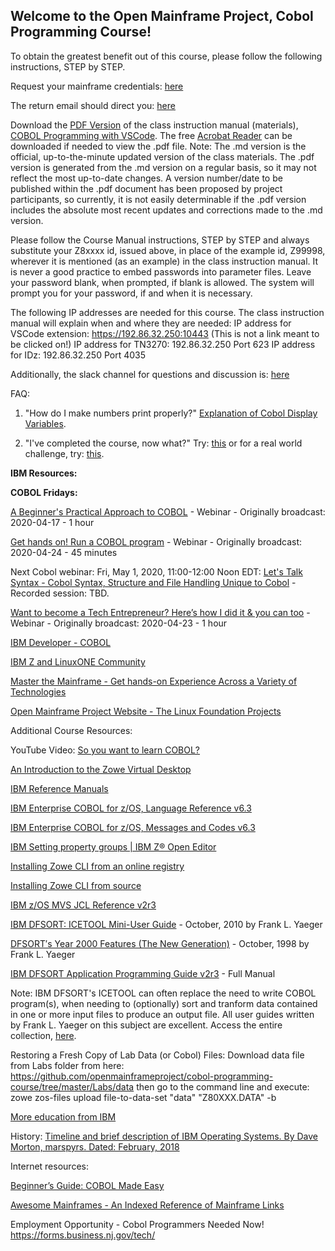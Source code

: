 ## Welcome to the Open Mainframe Project, Cobol Programming Course!

To obtain the greatest benefit out of this course, please follow the following instructions, STEP by STEP.

Request your mainframe credentials: [here](https://www-01.ibm.com/events/wwe/ast/mtm/cobolvscode.nsf/enrollall?openform)

The return email should direct you: [here](https://github.com/openmainframeproject/cobol-programming-course/)

Download the [PDF Version](https://github.com/openmainframeproject/cobol-programming-course/raw/master/COBOL%20Programming%20with%20VSCode.pdf) of the class instruction manual (materials), [COBOL Programming with VSCode](https://github.com/openmainframeproject/cobol-programming-course/blob/master/COBOL%20Programming%20with%20VSCode.md).  The free [Acrobat Reader](https://get.adobe.com/reader/) can be downloaded if needed to view the .pdf file.  Note: The .md version is the official, up-to-the-minute updated version of the class materials.  The .pdf version is generated from the .md version on a regular basis, so it may not reflect the most up-to-date changes.  A version number/date to be published within the .pdf document has been proposed by project participants, so currently, it is not easily determinable if the .pdf version includes the absolute most recent updates and corrections made to the .md version. 

Please follow the Course Manual instructions, STEP by STEP and always substitute your Z8xxxx id, issued above, in place of the example id, Z99998, wherever it is mentioned (as an example) in the class instruction manual. It is never a good practice to embed passwords into parameter files. Leave your password blank, when prompted, if blank is allowed. The system will prompt you for your password, if and when it is necessary.

The following IP addresses are needed for this course.  The class instruction manual will explain when and where they are needed:
IP address for VSCode extension: https://192.86.32.250:10443  (This is not a link meant to be clicked on!)
IP address for TN3270: 192.86.32.250 Port 623
IP address for IDz: 192.86.32.250 Port 4035

Additionally, the slack channel for questions and discussion is: [here](https://openmainframeproject.slack.com/)

FAQ:
1) "How do I make numbers print properly?"  [Explanation of Cobol Display Variables](https://github.com/openmainframeproject/cobol-programming-course/issues/44).

2) "I've completed the course, now what?"  Try: [this](https://github.com/openmainframeproject/cobol-programming-course/issues/46) or for a real world challenge, try: [this](https://medium.com/@jessielaine.punongbayan/cobol-challenge-covid-19-reports-ee03a946bd23).

**IBM Resources:**

**COBOL Fridays:**

[A Beginner's Practical Approach to COBOL](https://developer.ibm.com/technologies/cobol/videos/cobol-programming-with-vscode-course-launch-webinar) - Webinar - Originally broadcast: 2020-04-17 - 1 hour

[Get hands on! Run a COBOL program](https://developer.ibm.com/technologies/cobol/videos/get-hands-on-run-a-cobol-program) - Webinar - Originally broadcast: 2020-04-24 - 45 minutes

Next Cobol webinar: Fri, May 1, 2020, 11:00-12:00 Noon EDT:
[Let's Talk Syntax - Cobol Syntax, Structure and File Handling Unique to Cobol](https://www.eventbrite.com/e/cobol-fridays-lets-talk-syntax-tickets-103783635648) - Recorded session: TBD.

[Want to become a Tech Entrepreneur? Here’s how I did it & you can too](https://ibm.webex.com/recordingservice/sites/ibm/recording/play/16546b7dc0274b90a313f2fbe1f86706) - Webinar - Originally broadcast: 2020-04-23 - 1 hour

[IBM Developer - COBOL](https://developer.ibm.com/technologies/cobol/)

[IBM Z and LinuxONE Community](https://www.ibm.com/community/z/)

[Master the Mainframe - Get hands-on Experience Across a Variety of Technologies](https://www.ibm.com/it-infrastructure/z/education/master-the-mainframe)

[Open Mainframe Project Website - The Linux Foundation Projects](https://www.openmainframeproject.org/)

Additional Course Resources:

YouTube Video: [So you want to learn COBOL?](https://youtu.be/77o14aHUuSo)

[An Introduction to the Zowe Virtual Desktop](https://medium.com/zowe/an-introduction-to-the-zowe-virtual-desktop-6e0140644875)


[IBM Reference Manuals](https://www.ibm.com/support/pages/enterprise-cobol-zos-documentation-library)

[IBM Enterprise COBOL for z/OS,  Language Reference v6.3](http://publibfp.boulder.ibm.com/epubs/pdf/igy6lr30.pdf)

[IBM Enterprise COBOL for z/OS, Messages and Codes v6.3](http://publibfp.boulder.ibm.com/epubs/pdf/c2746481.pdf)

[IBM Setting property groups | IBM Z® Open Editor](https://ibm.github.io/zopeneditor-about/Docs/setting_propertygroup.html#mvs-property-groups-using-the-zowe-cli)

[Installing Zowe CLI from an online registry](https://docs.zowe.org/v1-1-x/user-guide/cli-installcli.html#installing-zowe-cli-from-a-local-package)

[Installing Zowe CLI from source](https://github.com/zowe/zowe-cli#install-zowe-cli-from-source)

[IBM z/OS MVS JCL Reference v2r3](https://www-01.ibm.com/servers/resourcelink/svc00100.nsf/pages/zOSV2R3SA231385/$file/ieab600_v2r3.pdf)

[IBM DFSORT: ICETOOL Mini-User Guide](https://www.ibm.com/support/pages/sites/default/files/inline-files/$FILE/sorttool.pdf) - October, 2010 by Frank L. Yaeger

[DFSORT′s Year 2000 Features (The New Generation)](https://www.ibm.com/support/pages/sites/default/files/inline-files/$FILE/sort2000.pdf) - October, 1998 by Frank L. Yaeger

[IBM DFSORT Application Programming Guide v2r3](https://www-01.ibm.com/servers/resourcelink/svc00100.nsf/pages/zOSV2R3sc236878/$file/icea100_v2r3.pdf) - Full Manual

Note: IBM DFSORT's ICETOOL can often replace the need to write COBOL program(s), when needing to (optionally) sort and tranform data contained in one or more input files to produce an output file.  All user guides written by Frank L. Yaeger on this subject are excellent.  Access the entire collection, [here](https://www.ibm.com/support/pages/dfsortmvs-downloads).

Restoring a Fresh Copy of Lab Data (or Cobol) Files:
Download data file from Labs folder from here: https://github.com/openmainframeproject/cobol-programming-course/tree/master/Labs/data then go to the command line and execute: zowe zos-files upload file-to-data-set "data" "Z80XXX.DATA" -b

[More education from IBM](http://ibm.biz/zOSclass)

History:
[Timeline and brief description of IBM Operating Systems. By Dave Morton, marspyrs. Dated: February, 2018](https://webfiles.uci.edu/scosel/_$OSTL37.5.pdf)

Internet resources:

[Beginner’s Guide: COBOL Made Easy](https://medium.com/modern-mainframe/beginners-guide-cobol-made-easy-introduction-ecf2f611ac76)

[Awesome Mainframes - An Indexed Reference of Mainframe Links](https://github.com/FuzzyMainframes/Awesome-Mainframes/blob/master/README.md)

Employment Opportunity - Cobol Programmers Needed Now!
https://forms.business.nj.gov/tech/
